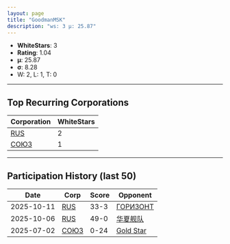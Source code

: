 ```yaml
---
layout: page
title: "GoodmanMSK"
description: "ws: 3 μ: 25.87"
---
```

- **WhiteStars**: 3
- **Rating**: 1.04
- **μ**: 25.87  
- **σ**: 8.28
- W: 2, L: 1, T: 0

---

## Top Recurring Corporations

| Corporation | WhiteStars |
| --- | --- |
| [RUS](https://ws.tsl.rocks/corp/d2d651ed0a46443766a7930975f8ee7a4b0ee52e2ffb1d13337e743a3d5bea8d/) | 2 |
| [СОЮЗ](https://ws.tsl.rocks/corp/068cec010bfee0723895562d4bf580b93628758a762b6918d384fef632d281ab/) | 1 |

---

## Participation History (last 50)

| Date | Corp | Score | Opponent |
| --- | --- | --- | --- |
| 2025-10-11 | [RUS](https://ws.tsl.rocks/corp/d2d651ed0a46443766a7930975f8ee7a4b0ee52e2ffb1d13337e743a3d5bea8d/) | 33-3 | [ГОРИЗОНТ](https://ws.tsl.rocks/corp/fc3e048fc6343ca1150c739ea0ee3851e467726090f1a6be2e8ce1f4851c7362/) |
| 2025-10-06 | [RUS](https://ws.tsl.rocks/corp/d2d651ed0a46443766a7930975f8ee7a4b0ee52e2ffb1d13337e743a3d5bea8d/) | 49-0 | [华夏舰队](https://ws.tsl.rocks/corp/abd6d05a100ffdde2d15abd725a209bfbbf069b60b10ddeac88e88da66191472/) |
| 2025-07-02 | [СОЮЗ](https://ws.tsl.rocks/corp/068cec010bfee0723895562d4bf580b93628758a762b6918d384fef632d281ab/) | 0-24 | [Gold Star](https://ws.tsl.rocks/corp/4f4d16d4a152e144c7bddd46c7d63debbbd550fdae5fe720860a334546330de2/) |